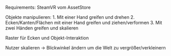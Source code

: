 Requirements: SteamVR vom AssetStore


Objekte manipulieren: 1. Mit einer Hand greifen und drehen
                      2. Ecken/Kanten/Flächen mit einer Hand greifen und ziehen/verformen
                      3. Mit zwei Händen greifen und skalieren
                      
Raster für Ecken und Objekt-Interaktion

Nutzer skalieren -> Blickwinkel ändern um die Welt zu vergrößer/verkleinern

